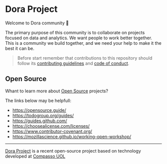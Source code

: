 # Dora Project

Welcome to Dora community :blue_heart:

The primary purpose of this community is to collaborate on projects focused on data and analytics. We want people to work better together. This is a community we build together, and we need your help to make it the best it can be.

> Before start remember that contributions to this repository should follow its [contributing guidelines](.github/CONTRIBUTING.md) and [code of conduct](.github/CODE_OF_CONDUCT.md).

## Open Source

Whant to learn more about [Open Source](https://opensource.org/) projects?

The links below may be helpfull:

- <https://opensource.guide/>
- <https://todogroup.org/guides/>
- <https://guides.github.com/>
- <https://choosealicense.com/licenses/>
- <https://www.contributor-covenant.org/>
- <https://mozillascience.github.io/working-open-workshop/>

---

[Dora Project](https://github.com/doraproject) is a recent open-source project based on technology developed at [Compasso UOL](https://compassouol.com/)
